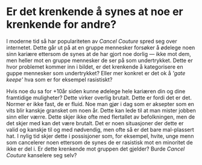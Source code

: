 # Er det krenkende å synes at noe er krenkende for andre?

I moderne tid så har populariteten av _Cancel Couture_ spred seg over internetet. Dette går ut på at en gruppe mennesker forsøker å ødelege noen sinn kariære ettersom de synes at de har gjort noe dorlig &mdash; ikke mot dem, men heller mot en gruppe mennesker de ser på som undertrykket. Dette er hvor problemet kommer inn i bildet, er det krenkende å kategorisere en guppe mennesker som undertrykket? Eller mer konkret er det ok å _'gate keepe'_ hva som er for eksempel rasistiskt?

Hvis noe du sa for +10år siden kunne ødelege hele kariæren din og dine framtidige muligheter? Dette virker overlig brutalt. Dette er fordi det er det. Normer er ikke fast, de er fluid. Noe man gjør i dag som er aksepter som en vits blir kanskje gransket<!-- Scrutinized --> om noen år. Dette kan lede til at man mister jobben sinn eller værre. Dette skjer ikke ofte med flertallet av befolkningen, men de det skjer med kan det være brutalt. Det er noen situasjoner der dette er valid og kanskje til og med nødvendig, men ofte så er det bare mal-plassert hat. I nylig tid skjer dette i possisjoner som, for eksempel, hvite, unge menn som cancelerer noen ettersom de synes de er rasistisk mot en minoritet de ikke er del i. Er dette krenkende mot gruppen det gjelder? Burde *Cancel Couture* kanselere seg selv?

